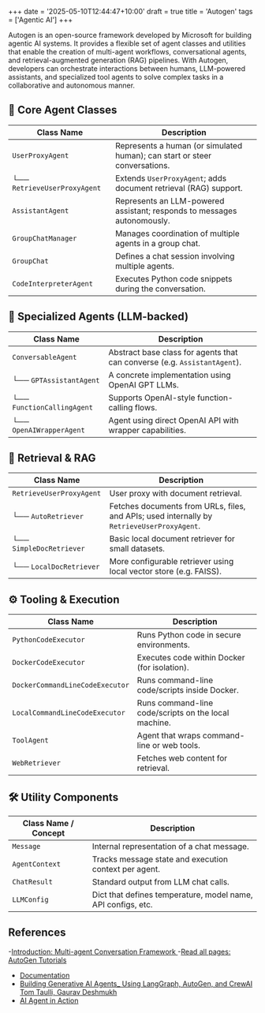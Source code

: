 +++
date = '2025-05-10T12:44:47+10:00'
draft = true
title = 'Autogen'
tags = ['Agentic AI']
+++

Autogen is an open-source framework developed by Microsoft for building agentic AI systems. It provides a flexible set of agent classes and utilities that enable the creation of multi-agent workflows, conversational agents, and retrieval-augmented generation (RAG) pipelines. With Autogen, developers can orchestrate interactions between humans, LLM-powered assistants, and specialized tool agents to solve complex tasks in a collaborative and autonomous manner.


## 🧠 Core Agent Classes

| Class Name               | Description                                                                |
| ------------------------ | -------------------------------------------------------------------------- |
| `UserProxyAgent`         | Represents a human (or simulated human); can start or steer conversations. |
| └── `RetrieveUserProxyAgent` | Extends `UserProxyAgent`; adds document retrieval (RAG) support.           |
| `AssistantAgent`         | Represents an LLM-powered assistant; responds to messages autonomously.    |
| `GroupChatManager`       | Manages coordination of multiple agents in a group chat.                   |
| `GroupChat`              | Defines a chat session involving multiple agents.                          |
| `CodeInterpreterAgent`   | Executes Python code snippets during the conversation.                     |

## 🤖 Specialized Agents (LLM-backed)

| Class Name             | Description                                                               |
| ---------------------- | ------------------------------------------------------------------------- |
| `ConversableAgent`     | Abstract base class for agents that can converse (e.g. `AssistantAgent`). |
| └── `GPTAssistantAgent`    | A concrete implementation using OpenAI GPT LLMs.                          |
| └── `FunctionCallingAgent` | Supports OpenAI-style function-calling flows.                             |
| └── `OpenAIWrapperAgent`   | Agent using direct OpenAI API with wrapper capabilities.                  |

## 📁 Retrieval & RAG

| Class Name               | Description                                                                                |
| ------------------------ | ------------------------------------------------------------------------------------------ |
| `RetrieveUserProxyAgent` | User proxy with document retrieval.                                                        |
| └── `AutoRetriever`          | Fetches documents from URLs, files, and APIs; used internally by `RetrieveUserProxyAgent`. |
| └── `SimpleDocRetriever`     | Basic local document retriever for small datasets.                                         |
| └── `LocalDocRetriever`      | More configurable retriever using local vector store (e.g. FAISS).                         |

## ⚙️ Tooling & Execution

| Class Name                     | Description                                         |
| ------------------------------ | ---------------------------------------------------|
| `PythonCodeExecutor`           | Runs Python code in secure environments.            |
| `DockerCodeExecutor`           | Executes code within Docker (for isolation).        |
| `DockerCommandLineCodeExecutor`| Runs command-line code/scripts inside Docker.       |
| `LocalCommandLineCodeExecutor` | Runs command-line code/scripts on the local machine.|
| `ToolAgent`                    | Agent that wraps command-line or web tools.         |
| `WebRetriever`                 | Fetches web content for retrieval.                  |

## 🛠 Utility Components

| Class Name / Concept | Description                                                  |
| -------------------- | ------------------------------------------------------------ |
| `Message`            | Internal representation of a chat message.                   |
| `AgentContext`       | Tracks message state and execution context per agent.        |
| `ChatResult`         | Standard output from LLM chat calls.                         |
| `LLMConfig`          | Dict that defines temperature, model name, API configs, etc. |

## References
-[Introduction: Multi-agent Conversation Framework
](https://microsoft.github.io/autogen/0.2/docs/Use-Cases/agent_chat)
-[Read all pages: AutoGen Tutorials](https://microsoft.github.io/autogen/0.2/docs/tutorial/introduction/)
- [Documentation](https://microsoft.github.io/autogen/stable//user-guide/core-user-guide/installation.html)
- [Building Generative AI Agents_ Using LangGraph, AutoGen, and CrewAI Tom Taulli, Gaurav Deshmukh](https://drive.google.com/file/d/1CLLQFKlsn29nqbgASe3MzsCWAoraHpmK/view?usp=drive_link)
- [AI Agent in Action](https://drive.google.com/file/d/1gDgi948sX7BBGyQggY82GfxJNpGXIuYt/view?usp=drive_link)